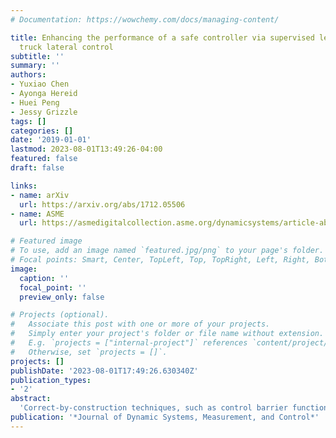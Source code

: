 ```yaml
---
# Documentation: https://wowchemy.com/docs/managing-content/

title: Enhancing the performance of a safe controller via supervised learning for
  truck lateral control
subtitle: ''
summary: ''
authors:
- Yuxiao Chen
- Ayonga Hereid
- Huei Peng
- Jessy Grizzle
tags: []
categories: []
date: '2019-01-01'
lastmod: 2023-08-01T13:49:26-04:00
featured: false
draft: false

links:
- name: arXiv
  url: https://arxiv.org/abs/1712.05506
- name: ASME
  url: https://asmedigitalcollection.asme.org/dynamicsystems/article-abstract/141/10/101005/726435/Enhancing-the-Performance-of-a-Safe-Controller-Via?redirectedFrom=fulltext

# Featured image
# To use, add an image named `featured.jpg/png` to your page's folder.
# Focal points: Smart, Center, TopLeft, Top, TopRight, Left, Right, BottomLeft, Bottom, BottomRight.
image:
  caption: ''
  focal_point: ''
  preview_only: false

# Projects (optional).
#   Associate this post with one or more of your projects.
#   Simply enter your project's folder or file name without extension.
#   E.g. `projects = ["internal-project"]` references `content/project/deep-learning/index.md`.
#   Otherwise, set `projects = []`.
projects: []
publishDate: '2023-08-01T17:49:26.630340Z'
publication_types:
- '2'
abstract: 
  'Correct-by-construction techniques, such as control barrier functions (CBFs), can be used to guarantee closed-loop safety by acting as a supervisor of an existing legacy controller. However, supervisory-control intervention typically compromises the performance of the closed-loop system. On the other hand, machine learning has been used to synthesize controllers that inherit good properties from a training dataset, though safety is typically not guaranteed due to the difficulty of analyzing the associated learning structure. In this paper, supervised learning is combined with CBFs to synthesize controllers that enjoy good performance with provable safety. A training set is generated by trajectory optimization that incorporates the CBF constraint for an interesting range of initial conditions of the truck model. A control policy is obtained via supervised learning that maps a feature representing the initial conditions to a parameterized desired trajectory. The learning-based controller is used as the performance controller and a CBF-based supervisory controller guarantees safety. A case study of lane keeping (LK) for articulated trucks shows that the controller trained by supervised learning inherits the good performance of the training set and rarely requires intervention by the CBF supervisor.'
publication: '*Journal of Dynamic Systems, Measurement, and Control*'
---
```

